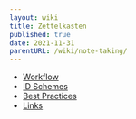 ```yaml
---
layout: wiki
title: Zettelkasten
published: true
date: 2021-11-31
parentURL: /wiki/note-taking/
---
```


- [Workflow](./workflow)
- [ID Schemes](./id-schemes)
- [Best Practices](./best-practices)
- [Links](./links)
